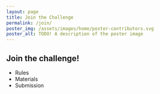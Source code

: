 ```yaml
---
layout: page
title: Join the Challenge
permalink: /join/
poster_img: /assets/images/home/poster-contributors.svg
poster_alt: TODO! A description of the poster image
---
```

## Join the challenge!

- Rules
- Materials
- Submission